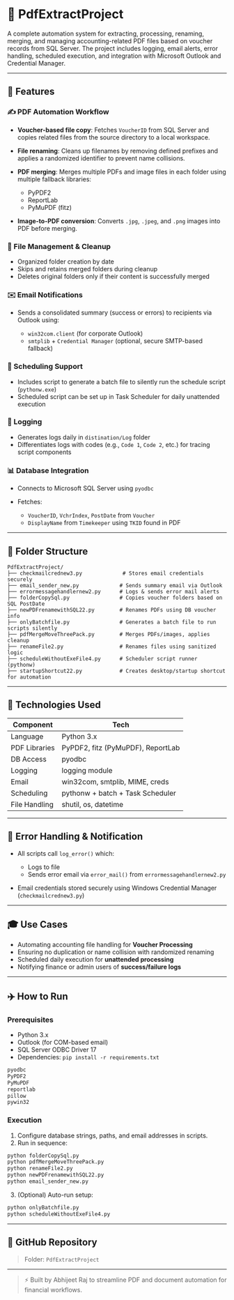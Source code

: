 # 📁 PdfExtractProject

A complete automation system for extracting, processing, renaming, merging, and managing accounting-related PDF files based on voucher records from SQL Server. The project includes logging, email alerts, error handling, scheduled execution, and integration with Microsoft Outlook and Credential Manager.

---

## 🔧 Features

### ✍️ PDF Automation Workflow

* **Voucher-based file copy**: Fetches `VoucherID` from SQL Server and copies related files from the source directory to a local workspace.
* **File renaming**: Cleans up filenames by removing defined prefixes and applies a randomized identifier to prevent name collisions.
* **PDF merging**: Merges multiple PDFs and image files in each folder using multiple fallback libraries:

  * PyPDF2
  * ReportLab
  * PyMuPDF (fitz)
* **Image-to-PDF conversion**: Converts `.jpg`, `.jpeg`, and `.png` images into PDF before merging.

### 🔄 File Management & Cleanup

* Organized folder creation by date
* Skips and retains merged folders during cleanup
* Deletes original folders only if their content is successfully merged

### ✉️ Email Notifications

* Sends a consolidated summary (success or errors) to recipients via Outlook using:

  * `win32com.client` (for corporate Outlook)
  * `smtplib` + `Credential Manager` (optional, secure SMTP-based fallback)

### 📅 Scheduling Support

* Includes script to generate a batch file to silently run the schedule script (`pythonw.exe`)
* Scheduled script can be set up in Task Scheduler for daily unattended execution

### 📂 Logging

* Generates logs daily in `distination/Log` folder
* Differentiates logs with codes (e.g., `Code 1`, `Code 2`, etc.) for tracing script components

### 📊 Database Integration

* Connects to Microsoft SQL Server using `pyodbc`
* Fetches:

  * `VoucherID`, `VchrIndex`, `PostDate` from `Voucher`
  * `DisplayName` from `Timekeeper` using `TKID` found in PDF

---

## 📂 Folder Structure

```
PdfExtractProject/
├── checkmailcrednew3.py             # Stores email credentials securely
├── email_sender_new.py             # Sends summary email via Outlook
├── errormessagehandlernew2.py      # Logs & sends error mail alerts
├── folderCopySql.py                # Copies voucher folders based on SQL PostDate
├── newPDFrenamewithSQL22.py        # Renames PDFs using DB voucher info
├── onlyBatchfile.py                # Generates a batch file to run scripts silently
├── pdfMergeMoveThreePack.py        # Merges PDFs/images, applies cleanup
├── renameFile2.py                  # Renames files using sanitized logic
├── scheduleWithoutExeFile4.py      # Scheduler script runner (pythonw)
├── startupShortcut22.py            # Creates desktop/startup shortcut for automation
```

---

## 🚀 Technologies Used

| Component     | Tech                              |
| ------------- | --------------------------------- |
| Language      | Python 3.x                        |
| PDF Libraries | PyPDF2, fitz (PyMuPDF), ReportLab |
| DB Access     | pyodbc                            |
| Logging       | logging module                    |
| Email         | win32com, smtplib, MIME, creds    |
| Scheduling    | pythonw + batch + Task Scheduler  |
| File Handling | shutil, os, datetime              |

---

## 🚮 Error Handling & Notification

* All scripts call `log_error()` which:

  * Logs to file
  * Sends error email via `error_mail()` from `errormessagehandlernew2.py`
* Email credentials stored securely using Windows Credential Manager (`checkmailcrednew3.py`)

---

## 🎓 Use Cases

* Automating accounting file handling for **Voucher Processing**
* Ensuring no duplication or name collision with randomized renaming
* Scheduled daily execution for **unattended processing**
* Notifying finance or admin users of **success/failure logs**

---

## ✈️ How to Run

### Prerequisites

* Python 3.x
* Outlook (for COM-based email)
* SQL Server ODBC Driver 17
* Dependencies: `pip install -r requirements.txt`

```txt
pyodbc
PyPDF2
PyMuPDF
reportlab
pillow
pywin32
```

### Execution

1. Configure database strings, paths, and email addresses in scripts.
2. Run in sequence:

```bash
python folderCopySql.py
python pdfMergeMoveThreePack.py
python renameFile2.py
python newPDFrenamewithSQL22.py
python email_sender_new.py
```

3. (Optional) Auto-run setup:

```bash
python onlyBatchfile.py
python scheduleWithoutExeFile4.py
```

---

## 🔗 GitHub Repository

> Folder: `PdfExtractProject`

---

> ⚡ Built by Abhijeet Raj to streamline PDF and document automation for financial workflows.
